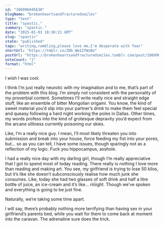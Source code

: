 ```yaml
---
id: "106996945630"
blogName: "brokenheartsandfracturedsmiles"
type: "text"
title: "spastic."
summary: "spastic."
date: "2015-01-03 10:30:21 GMT"
slug: "spastic"
state: "published"
tags: "writing,rambling,please love me,I'm desperate with fear"
shortUrl: "https://tmblr.co/ZDb_Wm1ZfWzBU"
postUrl: "https://brokenheartsandfracturedsmiles.tumblr.com/post/106996945630/spastic"
noteCount: "1"
format: "html"
---
```


I wish I was cool.

I think I’m just really neurotic with my imagination and to me, that’s part of the problem with this blog. I’m simply not consistent with the personality of my proverbial content. Sometimes I’ll write really nice and straight edge stuff, like an ensemble of bitter Mongolian origami. You know, the kind of sweet material you’d slip into your partner’s drink to make them feel special and queasy following a hard night working the poles in Dallas. Other times, my words profess into the kind of grotesque depravity you’d expect from the arcane silliness currently poisoning our skies. 

Like, I’m a really nice guy. I mean, I’ll most likely threaten you into submission and break into your house, force feeding my fist into your pores, but… so as you can tell, I have some issues, though sparingly not as a reflection of my logic. Fuck you hippocampus, asshole. 

I had a really nice day with my darling girl, though I’m really appreciative that I got to spend most of today reading. There really is nothing I love more than reading and making art. You see, my girlfriend is trying to lose 50 kilos, but it’s like she doesn’t subconsciously realise how much junk she consumes. Like, today she had two glasses of soft drink and half a litre bottle of juice, an ice-cream and it’s like… riiiiight. Though we’ve spoken and everything is going to be just fine. 

Naturally, we’re taking some time apart. 

I will say, there’s probably nothing more terrifying than having sex in your girlfriend’s parents bed, while you wait for them to come back at moment into the caravan. The adrenaline sure does the trick.